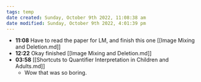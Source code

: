 ```yaml
---
tags: temp
date created: Sunday, October 9th 2022, 11:08:38 am
date modified: Sunday, October 9th 2022, 4:01:39 pm
---
```

- **11:08** Have to read the paper for LM, and finish this one [[Image Mixing and Deletion.md]]
- **12:22** Okay finished [[Image Mixing and Deletion.md]]
- **03:58** [[Shortcuts to Quantifier Interpretation in Children and Adults.md]]
	- Wow that was so boring.



